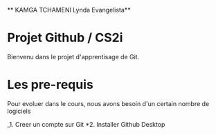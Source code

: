 ** KAMGA TCHAMENI Lynda Evangelista**
# Projet Github / CS2i
Bienvenu dans le projet d'apprentisage de Git.

# Les pre-requis
Pour evoluer dans le cours, nous avons besoin d'un certain nombre de logiciels

_1. Creer un compte sur Git
*2. Installer Github Desktop

